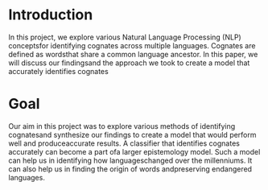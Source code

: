 <h1>Introduction</h1>

In this project, we explore various Natural Language Processing (NLP) conceptsfor identifying cognates across multiple languages. Cognates are defined as wordsthat share a common language ancestor. In this paper, we will discuss our findingsand the approach we took to create a model that accurately identifies cognates

<h1>Goal</h1>

Our aim in this project was to explore various methods of identifying cognatesand synthesize our findings to create a model that would perform well and produceaccurate results. A classifier that identifies cognates accurately can become a part ofa larger epistemology model. Such a model can help us in identifying how languageschanged over the millenniums. It can also help us in finding the origin of words andpreserving endangered languages.
